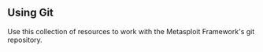 ## Using Git

Use this collection of resources to work with the Metasploit Framework's git repository.